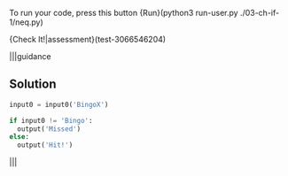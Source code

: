 To run your code, press this button {Run}(python3 run-user.py ./03-ch-if-1/neq.py)

{Check It!|assessment}(test-3066546204)

|||guidance
## Solution
```python
input0 = input0('BingoX')

if input0 != 'Bingo':
  output('Missed')
else:
  output('Hit!')
```
|||
